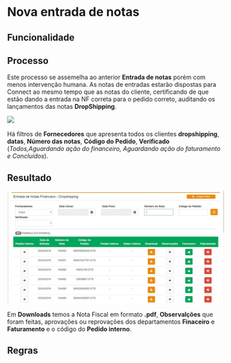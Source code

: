 # Nova entrada de notas

## Funcionalidade

## Processo

Este processo se assemelha ao anterior **Entrada de notas** porém com menos intervenção humana. As notas de entradas estarão dispostas para Connect ao mesmo tempo que as notas do cliente, certificando de que estão dando a entrada na NF correta para o pedido correto, auditando os lançamentos das notas **DropShipping**.

![](http://developers.connectparts.com.br/imagens/novaEntradaNota01.png)

Há filtros de **Fornecedores** que apresenta todos os clientes **dropshipping**, **datas**, **Número das notas**, **Código do Pedido**, **Verificado** \(_Todos,Aguardando ação do financeiro, Aguardando ação do faturamento e Concluídos_\).

## Resultado

![](../../.gitbook/assets/tela_nota_financeiro.jpg)

Em **Downloads** temos a Nota Fiscal em formato **.pdf**, **Observalções** que foram feitas, aprovações ou reprovações dos departamentos **Finaceiro** e **Faturamento** e o código do **Pedido interno**.

## Regras

